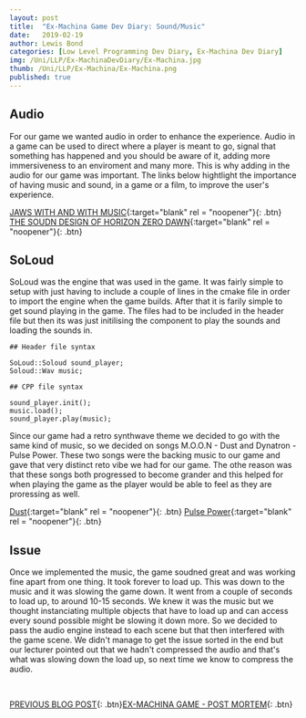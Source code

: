 ```yaml
---
layout: post
title:  "Ex-Machina Game Dev Diary: Sound/Music"
date:   2019-02-19
author: Lewis Bond
categories: [Low Level Programming Dev Diary, Ex-Machina Dev Diary]
img: /Uni/LLP/Ex-MachinaDevDiary/Ex-Machina.jpg
thumb: /Uni/LLP/Ex-Machina/Ex-Machina.png
published: true
---
```

<!--more-->

## Audio

For our game we wanted audio in order to enhance the experience. Audio in a game can be used to direct where a player is meant to go, signal that something has happened and you should be aware of it, adding more immersiveness to an enviroment and many more. This is why adding in the audio for our game was important. The links below hightlight the importance of having music and sound, in a game or a film, to improve the user's experience. 

[JAWS WITH AND WITH MUSIC](https://youtu.be/-fnq1s-babs){:target="blank" rel = "noopener"}{: .btn}
[THE SOUDN DESIGN OF HORIZON ZERO DAWN](https://youtu.be/SIAmi88akl0){:target="blank" rel = "noopener"}{: .btn}


## SoLoud

SoLoud was the engine that was used in the game. It was fairly simple to setup with just having to include a couple of lines in the cmake file in order to import the engine when the game builds. After that it is farily simple to get sound playing in the game. The files had to be included in the header file but then its was just initilising the component to play the sounds and loading the sounds in. 

~~~
## Header file syntax 

SoLoud::Soloud sound_player;
Soloud::Wav music;

## CPP file syntax

sound_player.init();
music.load();
sound_player.play(music);
~~~

Since our game had a retro synthwave theme we decided to go with the same kind of music, so we decided on songs M.O.O.N - Dust and Dynatron - Pulse Power. These two songs were the backing music to our game and gave that very distinct reto vibe we had for our game. The othe reason was that these songs both progressed to become grander and this helped for when playing the game as the player would be able to feel as they are proressing as well.

[Dust](https://www.youtube.com/watch?v=phL6fDiYNJk){:target="blank" rel = "noopener"}{: .btn}
[Pulse Power](https://www.youtube.com/watch?v=Ak1-qLbHHCM){:target="blank" rel = "noopener"}{: .btn}


## Issue

Once we implemented the music, the game soudned great and was working fine apart from one thing. It took forever to load up. This was down to the music and it was slowing the game down. It went from a couple of seconds to load up, to around 10-15 seconds. We knew it was the music but we thought instanciating multiple objects that have to load up and can access every sound possible might be slowing it down more. So we decided to pass the audio engine instead to each scene but that then interfered with the game scene. We didn't manage to get the issue sorted in the end but our lecturer pointed out that we hadn't compressed the audio and that's what was slowing down the load up, so next time we know to compress the audio.

<br/>

[PREVIOUS BLOG POST](https://lbondi7.github.io/developer%20diary/low%20level%20programming%20dev%20diary/ex-machina%20dev%20diary/llp-dd-ExMachina-9){: .btn}[EX-MACHINA GAME - POST MORTEM](https://lbondi7.github.io/developer%20diary/low%20level%20programming%20dev%20diary/ex-machina%20dev%20diary/post%20mortem/llp-dd-ExMachina-post_mortem){: .btn}
